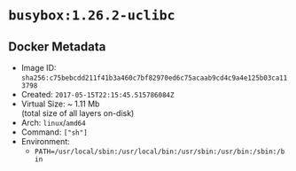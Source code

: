 # `busybox:1.26.2-uclibc`

## Docker Metadata

- Image ID: `sha256:c75bebcdd211f41b3a460c7bf82970ed6c75acaab9cd4c9a4e125b03ca113798`
- Created: `2017-05-15T22:15:45.515786084Z`
- Virtual Size: ~ 1.11 Mb  
  (total size of all layers on-disk)
- Arch: `linux`/`amd64`
- Command: `["sh"]`
- Environment:
  - `PATH=/usr/local/sbin:/usr/local/bin:/usr/sbin:/usr/bin:/sbin:/bin`
